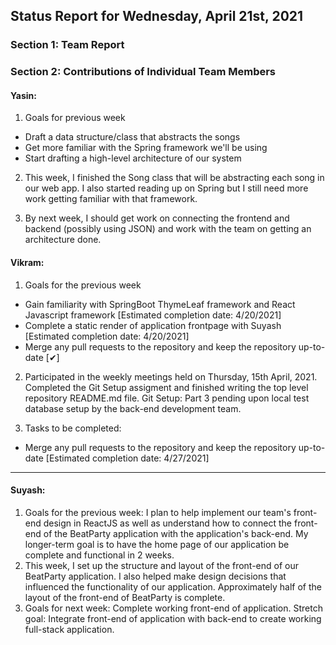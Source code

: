 ## Status Report for Wednesday, April 21st, 2021

### Section 1: Team Report
  
### Section 2: Contributions of Individual Team Members

#### Yasin:
1. Goals for previous week
  - Draft a data structure/class that abstracts the songs
  - Get more familiar with the Spring framework we'll be using
  - Start drafting a high-level architecture of our system

2. This week, I finished the Song class that will be abstracting each song in our web app. I also started reading up on Spring but I still need more work getting familiar with that framework. 

3. By next week, I should get work on connecting the frontend and backend (possibly using JSON) and work with the team on getting an architecture done.
  
#### Vikram:
1. Goals for the previous week 
  - Gain familiarity with SpringBoot ThymeLeaf framework and React Javascript framework [Estimated completion date: 4/20/2021]
  - Complete a static render of application frontpage with Suyash [Estimated completion date: 4/20/2021]
  - Merge any pull requests to the repository and keep the repository up-to-date [✔] 

2. Participated in the weekly meetings held on Thursday, 15th April, 2021. Completed the Git Setup assigment and finished writing the top level repository README.md file. Git Setup: Part 3 pending upon local test database setup by the back-end development team.

3. Tasks to be completed:
  - Merge any pull requests to the repository and keep the repository up-to-date [Estimated completion date: 4/27/2021] 

  ---
#### Suyash:

1. Goals for the previous week: I plan to help implement our team's front-end design in ReactJS as well as understand how to connect the front-end of the BeatParty application with the application's back-end. My longer-term goal is to have the home page of our application be complete and functional in 2 weeks.
2. This week, I set up the structure and layout of the front-end of our BeatParty application. I also helped make design decisions that influenced the functionality of our application. Approximately half of the layout of the front-end of BeatParty is complete.
3. Goals for next week: Complete working front-end of application. Stretch goal: Integrate front-end of application with back-end to create working full-stack application.
